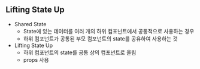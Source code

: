 ## Lifting State Up
* Shared State
    * State에 있는 데이터를 여러 개의 하위 컴포넌트에서 공통적으로 사용하는 경우
    * 하위 컴포넌트가 공통된 부모 컴포넌트의 state를 공유하여 사용하는 것
* Lifting State Up
    * 하위 컴포넌트의 state를 공통 상의 컴포넌트로 올림
    * props 사용